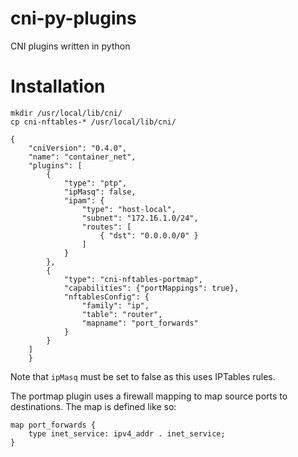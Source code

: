 # cni-py-plugins
CNI plugins written in python

# Installation

```
mkdir /usr/local/lib/cni/
cp cni-nftables-* /usr/local/lib/cni/
```

```
{
    "cniVersion": "0.4.0",
    "name": "container_net",
    "plugins": [
        {
            "type": "ptp",
            "ipMasq": false,
            "ipam": {
                "type": "host-local",
                "subnet": "172.16.1.0/24",
                "routes": [
                    { "dst": "0.0.0.0/0" }
                ]
            }
        },
        {
            "type": "cni-nftables-portmap",
            "capabilities": {"portMappings": true},
            "nftablesConfig": {
                "family": "ip",
                "table": "router",
                "mapname": "port_forwards"
            }
        }
    ]
    }
```

Note that `ipMasq` must be set to false as this uses IPTables rules.

The portmap plugin uses a firewall mapping to map source ports to destinations. The map is defined like so:

```
map port_forwards {
    type inet_service: ipv4_addr . inet_service;
}
```